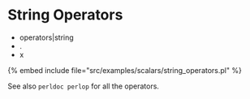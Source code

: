 # String Operators

* operators|string
* .
* x

{% embed include file="src/examples/scalars/string_operators.pl" %}


See also `perldoc perlop` for all the operators.



